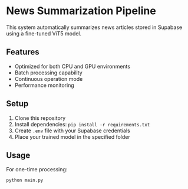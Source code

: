 # News Summarization Pipeline

This system automatically summarizes news articles stored in Supabase using a fine-tuned ViT5 model.

## Features

- Optimized for both CPU and GPU environments
- Batch processing capability
- Continuous operation mode
- Performance monitoring

## Setup

1. Clone this repository
2. Install dependencies: `pip install -r requirements.txt`
3. Create `.env` file with your Supabase credentials
4. Place your trained model in the specified folder

## Usage

For one-time processing:
```bash
python main.py